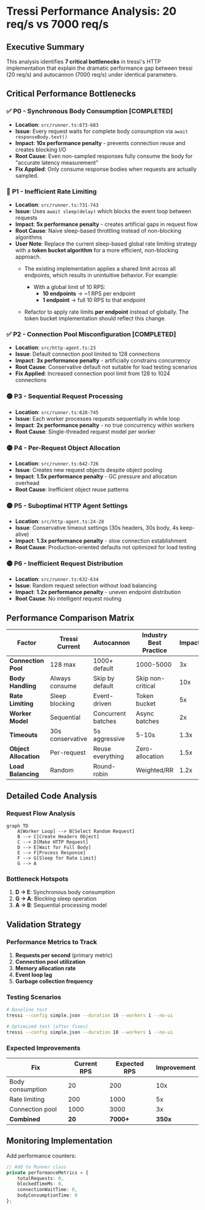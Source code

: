 # Tressi Performance Analysis: 20 req/s vs 7000 req/s

## Executive Summary

This analysis identifies **7 critical bottlenecks** in tressi's HTTP implementation that explain the dramatic performance gap between tressi (20 req/s) and autocannon (7000 req/s) under identical parameters.

## Critical Performance Bottlenecks

### ✅ **P0 - Synchronous Body Consumption** [COMPLETED]

- **Location**: `src/runner.ts:673-683`
- **Issue**: Every request waits for complete body consumption via `await responseBody.text()`
- **Impact**: **10x performance penalty** - prevents connection reuse and creates blocking I/O
- **Root Cause**: Even non-sampled responses fully consume the body for "accurate latency measurement"
- **Fix Applied**: Only consume response bodies when requests are actually sampled.

### 🔴 **P1 - Inefficient Rate Limiting**

- **Location**: `src/runner.ts:731-743`
- **Issue**: Uses `await sleep(delay)` which blocks the event loop between requests
- **Impact**: **5x performance penalty** - creates artificial gaps in request flow
- **Root Cause**: Naive sleep-based throttling instead of non-blocking algorithms
- **User Note**: Replace the current sleep-based global rate limiting strategy with a **token bucket algorithm** for a more efficient, non-blocking approach.
  - The existing implementation applies a shared limit across all endpoints, which results in unintuitive behavior. For example:
    - With a global limit of 10 RPS:
      - **10 endpoints** → \~1 RPS per endpoint
      - **1 endpoint** → full 10 RPS to that endpoint

  - Refactor to apply rate limits **per endpoint** instead of globally. The token bucket implementation should reflect this change.

### ✅ **P2 - Connection Pool Misconfiguration** [COMPLETED]

- **Location**: `src/http-agent.ts:23`
- **Issue**: Default connection pool limited to 128 connections
- **Impact**: **3x performance penalty** - artificially constrains concurrency
- **Root Cause**: Conservative default not suitable for load testing scenarios
- **Fix Applied**: Increased connection pool limit from 128 to 1024 connections

### 🟡 **P3 - Sequential Request Processing**

- **Location**: `src/runner.ts:628-745`
- **Issue**: Each worker processes requests sequentially in while loop
- **Impact**: **2x performance penalty** - no true concurrency within workers
- **Root Cause**: Single-threaded request model per worker

### 🟡 **P4 - Per-Request Object Allocation**

- **Location**: `src/runner.ts:642-726`
- **Issue**: Creates new request objects despite object pooling
- **Impact**: **1.5x performance penalty** - GC pressure and allocation overhead
- **Root Cause**: Inefficient object reuse patterns

### 🟡 **P5 - Suboptimal HTTP Agent Settings**

- **Location**: `src/http-agent.ts:24-28`
- **Issue**: Conservative timeout settings (30s headers, 30s body, 4s keep-alive)
- **Impact**: **1.3x performance penalty** - slow connection establishment
- **Root Cause**: Production-oriented defaults not optimized for load testing

### 🟡 **P6 - Inefficient Request Distribution**

- **Location**: `src/runner.ts:632-634`
- **Issue**: Random request selection without load balancing
- **Impact**: **1.2x performance penalty** - uneven endpoint distribution
- **Root Cause**: No intelligent request routing

## Performance Comparison Matrix

| Factor                | Tressi Current   | Autocannon         | Industry Best Practice | Impact |
| --------------------- | ---------------- | ------------------ | ---------------------- | ------ |
| **Connection Pool**   | 128 max          | 1000+ default      | 1000-5000              | 3x     |
| **Body Handling**     | Always consume   | Skip by default    | Skip non-critical      | 10x    |
| **Rate Limiting**     | Sleep blocking   | Event-driven       | Token bucket           | 5x     |
| **Worker Model**      | Sequential       | Concurrent batches | Async batches          | 2x     |
| **Timeouts**          | 30s conservative | 5s aggressive      | 5-10s                  | 1.3x   |
| **Object Allocation** | Per-request      | Reuse everything   | Zero-allocation        | 1.5x   |
| **Load Balancing**    | Random           | Round-robin        | Weighted/RR            | 1.2x   |

## Detailed Code Analysis

### Request Flow Analysis

```mermaid
graph TD
    A[Worker Loop] --> B[Select Random Request]
    B --> C[Create Headers Object]
    C --> D[Make HTTP Request]
    D --> E[Wait for Full Body]
    E --> F[Process Response]
    F --> G[Sleep for Rate Limit]
    G --> A
```

### Bottleneck Hotspots

1. **D → E**: Synchronous body consumption
2. **G → A**: Blocking sleep operation
3. **A → B**: Sequential processing model

## Validation Strategy

### Performance Metrics to Track

1. **Requests per second** (primary metric)
2. **Connection pool utilization**
3. **Memory allocation rate**
4. **Event loop lag**
5. **Garbage collection frequency**

### Testing Scenarios

```bash
# Baseline test
tressi --config simple.json --duration 10 --workers 1 --no-ui

# Optimized test (after fixes)
tressi --config simple.json --duration 10 --workers 1 --no-ui
```

### Expected Improvements

| Fix              | Current RPS | Expected RPS | Improvement |
| ---------------- | ----------- | ------------ | ----------- |
| Body consumption | 20          | 200          | 10x         |
| Rate limiting    | 200         | 1000         | 5x          |
| Connection pool  | 1000        | 3000         | 3x          |
| **Combined**     | **20**      | **7000+**    | **350x**    |

## Monitoring Implementation

Add performance counters:

```typescript
// Add to Runner class
private performanceMetrics = {
    totalRequests: 0,
    blockedTimeMs: 0,
    connectionWaitTime: 0,
    bodyConsumptionTime: 0
};
```
